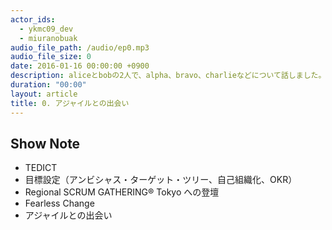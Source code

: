 ```yaml
---
actor_ids:
  - ykmc09_dev
  - miuranobuak
audio_file_path: /audio/ep0.mp3
audio_file_size: 0
date: 2016-01-16 00:00:00 +0900
description: aliceとbobの2人で、alpha、bravo、charlieなどについて話しました。
duration: "00:00"
layout: article
title: 0. アジャイルとの出会い
---
```


## Show Note
- TEDICT
- 目標設定（アンビシャス・ターゲット・ツリー、自己組織化、OKR）
- Regional SCRUM GATHERING® Tokyo への登壇
- Fearless Change
- アジャイルとの出会い